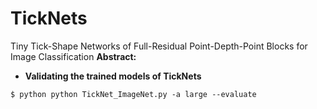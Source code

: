 # TickNets
Tiny Tick-Shape Networks of Full-Residual Point-Depth-Point Blocks for Image Classification
**Abstract:**


* **Validating the trained models of TickNets**
```
$ python python TickNet_ImageNet.py -a large --evaluate 
```
